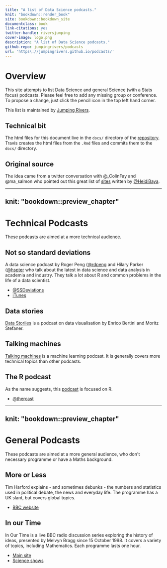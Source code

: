 ```yaml
--- 
title: "A list of Data Science podcasts."
knit: "bookdown::render_book"
site: bookdown::bookdown_site
documentclass: book
link-citations: yes
twitter-handle: riversjumping
cover-image: logo.png
description: "A list of Data Science podcasts."
github-repo: jumpingrivers/podcasts
url: 'https\://jumpingrivers.github.io/podcasts/'
---
```



# Overview

This site attempts to list Data Science and general Science (with a Stats focus) podcasts. 
Please feel free to add any missing group or conference.
To propose a change, just click the pencil icon in the top left hand corner.

This list is maintained by [Jumping Rivers](https://www.jumpingrivers.com).

## Technical bit 

The html files for this document live in the `docs/` directory of the [repository](https://github.com/jumpingrivers/podcasts/). Travis
creates the html files from the `.Rmd` files and commits them to the `docs/` directory.

## Original source

The idea came from a twitter conversation with \@_ColinFay and \@ma_salmon who pointed out
this great list of [sites](http://heidiseibold.github.io/2016/12/04/podcasts/) written by
[\@HeidiBaya](https://twitter.com/HeidiBaya).

<!--chapter:end:index.Rmd-->

---
knit: "bookdown::preview_chapter"
---

# Technical Podcasts

These podcasts are aimed at a more technical audience.

## Not so standard deviations

A data science podcast by Roger Peng ([\@rdpeng](https://twitter.com/rdpend) and
Hilary Parker ([\@hspter](https://twitter.com/hspter) who talk about the latest in
data science and data analysis in academia and industry. They talk a lot about R and
common problems in the life of a data scientist.

 * [\@SSDeviations](https://twitter.com/nssdeviations)
 * [iTunes](https://itunes.apple.com/us/podcast/not-so-standard-deviations/id1040614570?mt=2)

## Data stories

[Data Storiies](http://datastori.es/) is a podcast on data visualisation by 
Enrico Bertini and Moritz Stefaner.

## Talking machines

[Talking machines](http://www.thetalkingmachines.com/) is a machine learning podcast.
It is generally covers more technical topics than other podcasts.

## The R podcast

As the name suggests, this [podcast](https://r-podcast.org/) is focused on R.

 * [\@thercast](https://twitter.com/thercast)

<!--chapter:end:01-technical.Rmd-->

---
knit: "bookdown::preview_chapter"
---

# General Podcasts

These podcasts are aimed at a more general audience, who don't necessary
programme or have a Maths background.

## More or Less

Tim Harford explains - and sometimes debunks - the numbers and statistics used in political debate, the news and everyday life.
The programme has a UK slant, but covers global topics.

 * [BBC website](http://www.bbc.co.uk/programmes/b006qshd)
 
 
## In our Time

In Our Time is a live BBC radio discussion series exploring the history of ideas, 
presented by Melvyn Bragg since 15 October 1998. It covers a variety of topics, including
Mathematics. Each programme lasts one hour. 

 * [Main site](http://www.bbc.co.uk/programmes/b006qykl)
 * [Science shows](http://www.bbc.co.uk/programmes/p01gyd7j)

<!--chapter:end:02_general.Rmd-->

